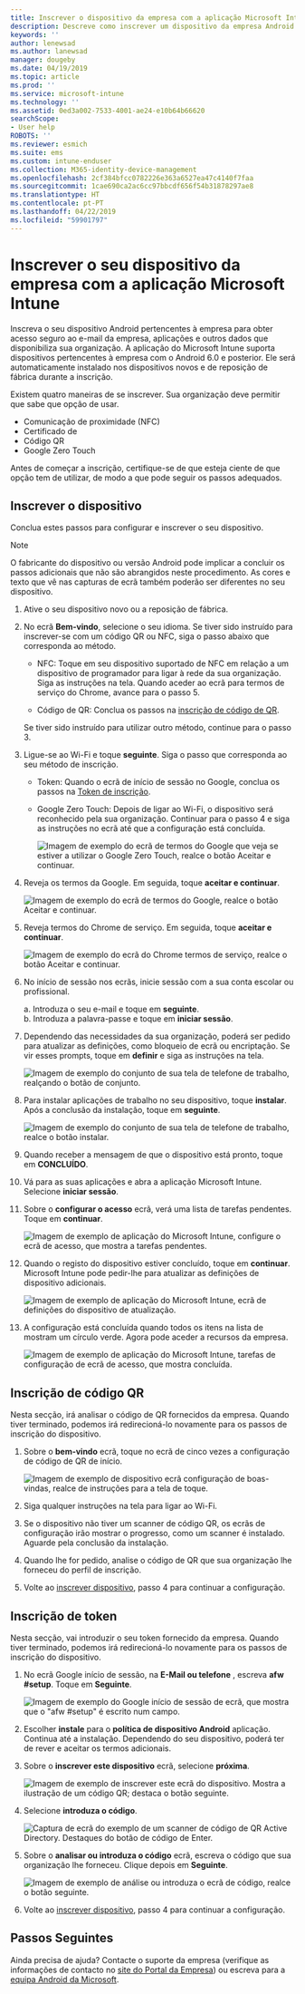 ```yaml
---
title: Inscrever o dispositivo da empresa com a aplicação Microsoft Intune | Documentos da Microsoft
description: Descreve como inscrever um dispositivo da empresa Android no Intune
keywords: ''
author: lenewsad
ms.author: lanewsad
manager: dougeby
ms.date: 04/19/2019
ms.topic: article
ms.prod: ''
ms.service: microsoft-intune
ms.technology: ''
ms.assetid: 0ed3a002-7533-4001-ae24-e10b64b66620
searchScope:
- User help
ROBOTS: ''
ms.reviewer: esmich
ms.suite: ems
ms.custom: intune-enduser
ms.collection: M365-identity-device-management
ms.openlocfilehash: 2cf384bfcc0782226e363a6527ea47c4140f7faa
ms.sourcegitcommit: 1cae690ca2ac6cc97bbcdf656f54b31878297ae8
ms.translationtype: HT
ms.contentlocale: pt-PT
ms.lasthandoff: 04/22/2019
ms.locfileid: "59901797"
---
```

# <a name="enroll-your-corporate-device-with-the-microsoft-intune-app"></a>Inscrever o seu dispositivo da empresa com a aplicação Microsoft Intune

Inscreva o seu dispositivo Android pertencentes à empresa para obter acesso seguro ao e-mail da empresa, aplicações e outros dados que disponibiliza sua organização. A aplicação do Microsoft Intune suporta dispositivos pertencentes à empresa com o Android 6.0 e posterior. Ele será automaticamente instalado nos dispositivos novos e de reposição de fábrica durante a inscrição. 

Existem quatro maneiras de se inscrever. Sua organização deve permitir que sabe que opção de usar.
 
* Comunicação de proximidade (NFC)  
* Certificado de  
* Código QR   
* Google Zero Touch  

Antes de começar a inscrição, certifique-se de que esteja ciente de que opção tem de utilizar, de modo a que pode seguir os passos adequados.  

## <a name="enroll-device"></a>Inscrever o dispositivo 
Conclua estes passos para configurar e inscrever o seu dispositivo.  

> [!NOTE]
> O fabricante do dispositivo ou versão Android pode implicar a concluir os passos adicionais que não são abrangidos neste procedimento. As cores e texto que vê nas capturas de ecrã também poderão ser diferentes no seu dispositivo.  

1. Ative o seu dispositivo novo ou a reposição de fábrica.  
2. No ecrã **Bem-vindo**, selecione o seu idioma.   Se tiver sido instruído para inscrever-se com um código QR ou NFC, siga o passo abaixo que corresponda ao método.  
     * NFC: Toque em seu dispositivo suportado de NFC em relação a um dispositivo de programador para ligar à rede da sua organização. Siga as instruções na tela. Quando aceder ao ecrã para termos de serviço do Chrome, avance para o passo 5.  

      * Código de QR: Conclua os passos na [inscrição de código de QR](#qr-code-enrollment).  

      Se tiver sido instruído para utilizar outro método, continue para o passo 3.    

1. Ligue-se ao Wi-Fi e toque **seguinte**. Siga o passo que corresponda ao seu método de inscrição. 

    * Token: Quando o ecrã de início de sessão no Google, conclua os passos na [Token de inscrição](#token-enrollment).    
    * Google Zero Touch: Depois de ligar ao Wi-Fi, o dispositivo será reconhecido pela sua organização. Continuar para o passo 4 e siga as instruções no ecrã até que a configuração está concluída.    
 
       ![Imagem de exemplo do ecrã de termos do Google que veja se estiver a utilizar o Google Zero Touch, realce o botão Aceitar e continuar.](./media/google-zero-touch-intune-app-01.png)   
   
4. Reveja os termos da Google. Em seguida, toque **aceitar e continuar**.  

      ![Imagem de exemplo do ecrã de termos do Google, realce o botão Aceitar e continuar.](./media/fully-managed-intune-app-04.png)   

6. Reveja termos do Chrome de serviço. Em seguida, toque **aceitar e continuar**.  

   ![Imagem de exemplo do ecrã do Chrome termos de serviço, realce o botão Aceitar e continuar.](./media/fully-managed-intune-app-06.png)   

7. No início de sessão nos ecrãs, inicie sessão com a sua conta escolar ou profissional.   

    a. Introduza o seu e-mail e toque em **seguinte**.      
    b. Introduza a palavra-passe e toque em **iniciar sessão**.  

8. Dependendo das necessidades da sua organização, poderá ser pedido para atualizar as definições, como bloqueio de ecrã ou encriptação. Se vir esses prompts, toque em **definir** e siga as instruções na tela.  

   ![Imagem de exemplo do conjunto de sua tela de telefone de trabalho, realçando o botão de conjunto.](./media/fully-managed-intune-app-10.png)   

9. Para instalar aplicações de trabalho no seu dispositivo, toque **instalar**. Após a conclusão da instalação, toque em **seguinte**.  

   ![Imagem de exemplo do conjunto de sua tela de telefone de trabalho, realce o botão instalar.](./media/fully-managed-intune-app-11.png)   

10. Quando receber a mensagem de que o dispositivo está pronto, toque em **CONCLUÍDO**. 

11. Vá para as suas aplicações e abra a aplicação Microsoft Intune. Selecione **iniciar sessão**. 

12. Sobre o **configurar o acesso** ecrã, verá uma lista de tarefas pendentes. Toque em **continuar**.  

       ![Imagem de exemplo de aplicação do Microsoft Intune, configure o ecrã de acesso, que mostra a tarefas pendentes.](./media/fully-managed-intune-app-14.png)   

13. Quando o registo do dispositivo estiver concluído, toque em **continuar**. Microsoft Intune pode pedir-lhe para atualizar as definições de dispositivo adicionais.   

       ![Imagem de exemplo de aplicação do Microsoft Intune, ecrã de definições do dispositivo de atualização.](./media/fully-managed-intune-app-15-2.png)   

14. A configuração está concluída quando todos os itens na lista de mostram um círculo verde. Agora pode aceder a recursos da empresa.  

       ![Imagem de exemplo de aplicação do Microsoft Intune, tarefas de configuração de ecrã de acesso, que mostra concluída.](./media/fully-managed-intune-app-16.png)   


## <a name="qr-code-enrollment"></a>Inscrição de código QR  
Nesta secção, irá analisar o código de QR fornecidos da empresa.  Quando tiver terminado, podemos irá redirecioná-lo novamente para os passos de inscrição do dispositivo.     
  
1. Sobre o **bem-vindo** ecrã, toque no ecrã de cinco vezes a configuração de código de QR de início.  

   ![Imagem de exemplo de dispositivo ecrã configuração de boas-vindas, realce de instruções para a tela de toque.](./media/qr-code-intune-app-01.png)  

2. Siga qualquer instruções na tela para ligar ao Wi-Fi.  
3. Se o dispositivo não tiver um scanner de código QR, os ecrãs de configuração irão mostrar o progresso, como um scanner é instalado. Aguarde pela conclusão da instalação.  
4. Quando lhe for pedido, analise o código de QR que sua organização lhe forneceu do perfil de inscrição.  
5. Volte ao [inscrever dispositivo](#enroll-device), passo 4 para continuar a configuração.  

## <a name="token-enrollment"></a>Inscrição de token  
Nesta secção, vai introduzir o seu token fornecido da empresa. Quando tiver terminado, podemos irá redirecioná-lo novamente para os passos de inscrição do dispositivo.  

1. No ecrã Google início de sessão, na **E-Mail ou telefone** , escreva **afw #setup**. Toque em **Seguinte**. 

   ![Imagem de exemplo do Google início de sessão de ecrã, que mostra que o "afw #setup" é escrito num campo.](./media/token-intune-app-01.png)   

2. Escolher **instale** para o **política de dispositivo Android** aplicação. Continua até a instalação. Dependendo do seu dispositivo, poderá ter de rever e aceitar os termos adicionais.    

3. Sobre o **inscrever este dispositivo** ecrã, selecione **próxima**.  

   ![Imagem de exemplo de inscrever este ecrã do dispositivo. Mostra a ilustração de um código QR; destaca o botão seguinte.](./media/token-intune-app-02.png)  

4. Selecione **introduza o código**.

   ![Captura de ecrã do exemplo de um scanner de código de QR Active Directory. Destaques do botão de código de Enter.](./media/token-intune-app-03.png)  

5. Sobre o **analisar ou introduza o código** ecrã, escreva o código que sua organização lhe forneceu.  Clique depois em **Seguinte**.  

   ![Imagem de exemplo de análise ou introduza o ecrã de código, realce o botão seguinte.](./media/token-intune-app-04.png)  

6. Volte ao [inscrever dispositivo](#enroll-device), passo 4 para continuar a configuração.  



## <a name="next-steps"></a>Passos Seguintes   
Ainda precisa de ajuda? Contacte o suporte da empresa (verifique as informações de contacto no [site do Portal da Empresa](https://go.microsoft.com/fwlink/?linkid=2010980)) ou escreva para a <a href="mailto:wintunedroidfbk@microsoft.com?subject=I'm having trouble with enrolling my Android device&body=Describe the issue you're experiencing here.">equipa Android da Microsoft</a>.  
